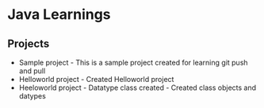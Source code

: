 # Java Learnings

## Projects

- Sample project - This is a sample project created for learning git push and pull
- Helloworld project - Created Helloworld project
- Heeloworld project - Datatype class created - Created class objects and datypes